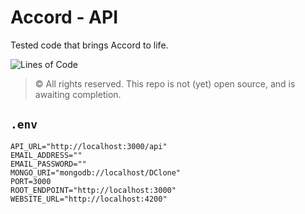 # Accord - API
Tested code that brings Accord to life.

![Lines of Code](https://img.shields.io/tokei/lines/github/d-clone/API?color=46828d&style=for-the-badge)

> © All rights reserved. This repo is not (yet) open source, and is awaiting completion.

## `.env`
```.env
API_URL="http://localhost:3000/api"
EMAIL_ADDRESS=""
EMAIL_PASSWORD=""
MONGO_URI="mongodb://localhost/DClone"
PORT=3000
ROOT_ENDPOINT="http://localhost:3000"
WEBSITE_URL="http://localhost:4200"
```
